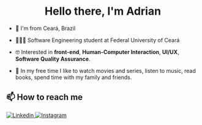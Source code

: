 <h1 align="center">Hello there, I'm Adrian</h1>

- 🌇 I'm from Ceará, Brazil

- 🧑🏽‍💻 Software Engineering student at Federal University of Ceará

- 🤓 Interested in **front-end**, **Human-Computer Interaction**, **UI/UX**, **Software Quality Assurance**.

- 💜 In my free time I like to watch movies and series, listen to music, read books, spend time with my family and friends.

<h2> 📫 How to reach me </h2>
<p>
  <a href="https://www.linkedin.com/in/adrianwilker/" target="_blank">
    <img src="https://img.shields.io/badge/-adrianwilker-blue?style=flat-square&logo=Linkedin&logoColor=white&link=https://www.linkedin.com/in/adrianwilker/" alt="Linkedin" />
  </a>
  <a href="https://www.instagram.com/adrian.wilker/" target="_blank">
    <img src="https://img.shields.io/badge/-adrian.wilker-blue?style=flat-square&logo=Instagram&logoColor=white&link=https://www.instagram.com/adrian.wilker/" alt="Instagram" />
  </a>
</p>

<!--
<picture align="center">
<source 
  srcset="https://github-readme-stats.vercel.app/api/top-langs/?username=adrianwilker&layout=compact&theme=dark"
  media="(prefers-color-scheme: dark)"
/>
<source
  srcset="https://github-readme-stats.vercel.app/api/top-langs/?username=adrianwilker&layout=compact"
  media="(prefers-color-scheme: light), (prefers-color-scheme: no-preference)"
/>
<img src="https://github-readme-stats.vercel.app/api?username=adrianwilker&show_icons=true" />
</picture>

<a href="https://codepen.io/adrianwilker"><img alt="CodePen" src="https://img.shields.io/badge/Codepen-adrianwilker-blue?style=flat&logo=codepen"></a>
</p>
-->

<!--
**adrianwilker/adrianwilker** is a ✨ _special_ ✨ repository because its `README.md` (this file) appears on your GitHub profile.

Here are some ideas to get you started:

- 🔭 I’m currently working on ...
- 🌱 I’m currently learning ...
- 👯 I’m looking to collaborate on ...
- 🤔 I’m looking for help with ...
- 💬 Ask me about ...
- 📫 How to reach me: ...
- 😄 Pronouns: ...
- ⚡ Fun fact: ...
-->
